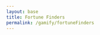 ```yaml
---
layout: base
title: Fortune Finders
permalink: /gamify/fortuneFinders
---
```


<div id="gameContainer">
    <div id="promptDropDown" class="promptDropDown" style="z-index: 9999"></div>
    <canvas id='gameCanvas'></canvas>
</div>

<script type="module">
    // Adnventure Game assets locations
    import Game from "{{site.baseurl}}/assets/js/platformer3x/adventureGame/Game.js";
    import GameLevelAirport from "{{site.baseurl}}/assets/js/platformer3x/adventureGame/GameLevelAirport.js";
    import GameLevelWallstreet from "{{site.baseurl}}/assets/js/platformer3x/adventureGame/GameLevelWallstreet.js";
    import { pythonURI, javaURI, fetchOptions } from '{{site.baseurl}}/assets//platformer3x/js/api/config.js';

    const gameLevelClasses = [GameLevelAirport, GameLevelWallstreet];

    // Web Server Environment data
    const environment = {
        path:"{{site.baseurl}}",
        pythonURI: pythonURI,
        javaURI: javaURI,
        fetchOptions: fetchOptions,
        gameContainer: document.getElementById("gameContainer"),
        gameCanvas: document.getElementById("gameCanvas"),
        gameLevelClasses: gameLevelClasses

    }
    // Launch Adventure Game
    Game.main(environment);
</script>